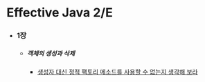 # Effective Java 2/E

* ### 1장
    * ##### 객체의 생성과 삭제
        * [생성자 대신 정적 팩토리 메소드를 사용할 수 없는지 생각해 보라](/creational_and_delete_object/StaticFactoryMethod.md)
